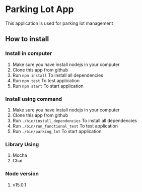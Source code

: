 # Parking Lot App

This application is used for parking lot management

## How to install

### Install in computer
1. Make sure you have install nodejs in your computer
2. Clone this app from github
3. Run ```npm install``` To install all dependencies
4. Run ```npm test``` To test application
5. Run ```npm start``` To start application 

### Install using command
1. Make sure you have install nodejs in your computer
2. Clone this app from github
3. Run ```./bin/install_dependencies``` To install all dependencies
4. Run ```./bin/run_functional_test``` To test application
5. Run ```./bin/parking_lot``` To start application 

### Library Using
1. Mocha
2. Chai

### Node version
1. v15.0.1